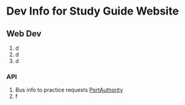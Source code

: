 
# Dev Info for Study Guide Website

## Web Dev

1. d
2. d
3. d

### API

1. Bus info to practice requests [PortAuthority][stop_times]
2. f

[stop_times]: https://stoptimes.portauthority.org/default?address=345%20Sixth%20Ave%2015222
